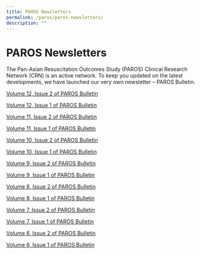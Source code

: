 ```yaml
---
title: PAROS Newsletters
permalink: /paros/paros-newsletters/
description: ""
---
```

**PAROS Newsletters**
=====================

The Pan-Asian Resuscitation Outcomes Study (PAROS) Clinical Research Network (CRN) is an active network. To keep you updated on the latest developments, we have launched our very own newsletter – PAROS Bulletin.

[ Volume 12, Issue 2 of PAROS Bulletin](/files/PAROS/PAROS%20Newsletters/paros-dec-newsletter-2022.pdf)

[ Volume 12, Issue 1 of PAROS Bulletin](/files/PAROS/PAROS%20Newsletters/paros-july-newsletter-2022.pdf)

[ Volume 11, Issue 2 of PAROS Bulletin](/files/PAROS/PAROS%20Newsletters/paros-dec-newsletter-2021.pdf)

[ Volume 11, Issue 1 of PAROS Bulletin](/files/PAROS/PAROS%20Newsletters/paros-july-newsletter-2021.pdf)

[ Volume 10, Issue 2 of PAROS Bulletin](/files/PAROS/PAROS%20Newsletters/paros-dec-newsletter-2020.pdf)

[ Volume 10, Issue 1 of PAROS Bulletin](/files/PAROS/PAROS%20Newsletters/paros-july-newsletter-2020.pdf)

[ Volume 9, Issue 2 of PAROS Bulletin](/files/PAROS/PAROS%20Newsletters/paros-dec-newsletter-2019.pdf)

[ Volume 9, Issue 1 of PAROS Bulletin](/files/PAROS/PAROS%20Newsletters/paros-july-newsletter-2019.pdf)

[ Volume 8, Issue 2 of PAROS Bulletin](/files/PAROS/PAROS%20Newsletters/paros-dec-newsletter-2018.pdf)

[ Volume 8, Issue 1 of PAROS Bulletin](/files/PAROS/PAROS%20Newsletters/paros-aug-newsletter-2018.pdf)

[ Volume 7, Issue 2 of PAROS Bulletin](/files/PAROS/PAROS%20Newsletters/paros-dec-newsletter-2017.pdf)

[ Volume 7, Issue 1 of PAROS Bulletin](/files/PAROS/PAROS%20Newsletters/paros-jun-newsletter-2017.pdf)

[ Volume 6, Issue 2 of PAROS Bulletin](/files/PAROS/PAROS%20Newsletters/paros-dec-newsletter-2016.pdf)

[ Volume 6, Issue 1 of PAROS Bulletin](/files/PAROS/PAROS%20Newsletters/paros-jun-newsletter-2016.pdf)
